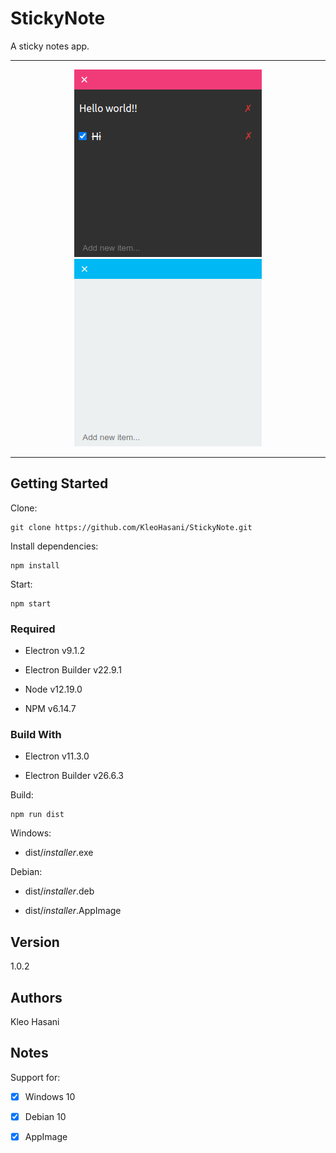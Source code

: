 # StickyNote

A sticky notes app.

---

<p align="center">
<img src="/screenshots/screenshot1.png"/>
<img src="/screenshots/screenshot2.png"/>
</p>

---

## Getting Started

Clone:

```git
git clone https://github.com/KleoHasani/StickyNote.git
```

Install dependencies:

```npm
npm install
```

Start:

```npm
npm start
```

### Required

- Electron v9.1.2

- Electron Builder v22.9.1

- Node v12.19.0

- NPM v6.14.7

### Build With

- Electron v11.3.0

- Electron Builder v26.6.3

Build:

```npm
npm run dist
```

Windows:

- dist/_installer_.exe

Debian:

- dist/_installer_.deb

- dist/_installer_.AppImage

## Version

1.0.2

## Authors

Kleo Hasani

## Notes

Support for:

- [x] Windows 10

- [x] Debian 10

- [x] AppImage
